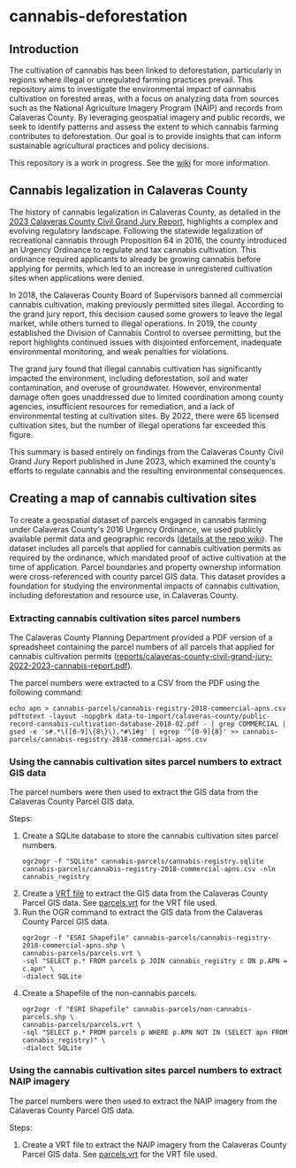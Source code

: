 # cannabis-deforestation

## Introduction

The cultivation of cannabis has been linked to deforestation, particularly in regions where illegal or unregulated farming practices prevail. This repository aims to investigate the environmental impact of cannabis cultivation on forested areas, with a focus on analyzing data from sources such as the National Agriculture Imagery Program (NAIP) and records from Calaveras County. By leveraging geospatial imagery and public records, we seek to identify patterns and assess the extent to which cannabis farming contributes to deforestation. Our goal is to provide insights that can inform sustainable agricultural practices and policy decisions.

This repository is a work in progress. See the [wiki](https://github.com/wxmiked/cannabis-deforestation/wiki) for more information.

## Cannabis legalization in Calaveras County

The history of cannabis legalization in Calaveras County, as detailed in the [2023 Calaveras County Civil Grand Jury Report](reports/calaveras-county-civil-grand-jury-2022-2023-cannabis-report.pdf), highlights a complex and evolving regulatory landscape. Following the statewide legalization of recreational cannabis through Proposition 64 in 2016, the county introduced an Urgency Ordinance to regulate and tax cannabis cultivation. This ordinance required applicants to already be growing cannabis before applying for permits, which led to an increase in unregistered cultivation sites when applications were denied.

In 2018, the Calaveras County Board of Supervisors banned all commercial cannabis cultivation, making previously permitted sites illegal. According to the grand jury report, this decision caused some growers to leave the legal market, while others turned to illegal operations. In 2019, the county established the Division of Cannabis Control to oversee permitting, but the report highlights continued issues with disjointed enforcement, inadequate environmental monitoring, and weak penalties for violations.

The grand jury found that illegal cannabis cultivation has significantly impacted the environment, including deforestation, soil and water contamination, and overuse of groundwater. However, environmental damage often goes unaddressed due to limited coordination among county agencies, insufficient resources for remediation, and a lack of environmental testing at cultivation sites. By 2022, there were 65 licensed cultivation sites, but the number of illegal operations far exceeded this figure.

This summary is based entirely on findings from the Calaveras County Civil Grand Jury Report published in June 2023, which examined the county's efforts to regulate cannabis and the resulting environmental consequences.

## Creating a map of cannabis cultivation sites

To create a geospatial dataset of parcels engaged in cannabis farming under Calaveras County's 2016 Urgency Ordinance, we used publicly available permit data and geographic records ([details at the repo wiki](https://github.com/wxmiked/cannabis-deforestation/wiki)). The dataset includes all parcels that applied for cannabis cultivation permits as required by the ordinance, which mandated proof of active cultivation at the time of application. Parcel boundaries and property ownership information were cross-referenced with county parcel GIS data. This dataset provides a foundation for studying the environmental impacts of cannabis cultivation, including deforestation and resource use, in Calaveras County.

### Extracting cannabis cultivation sites parcel numbers

The Calaveras County Planning Department provided a PDF version of a spreadsheet containing the parcel numbers of all parcels that applied for cannabis cultivation permits ([reports/calaveras-county-civil-grand-jury-2022-2023-cannabis-report.pdf](reports/calaveras-county-civil-grand-jury-2022-2023-cannabis-report.pdf)).

The parcel numbers were extracted to a CSV from the PDF using the following command:
```
echo apn > cannabis-parcels/cannabis-registry-2018-commercial-apns.csv
pdftotext -layout -nopgbrk data-to-import/calaveras-county/public-record-cannabis-cultivation-database-2018-02.pdf - | grep COMMERCIAL | gsed -e 's#.*\([0-9]\{8\}\).*#\1#g' | egrep '^[0-9]{8}' >> cannabis-parcels/cannabis-registry-2018-commercial-apns.csv
```

### Using the cannabis cultivation sites parcel numbers to extract GIS data

The parcel numbers were then used to extract the GIS data from the Calaveras County Parcel GIS data.

Steps:
1. Create a SQLite database to store the cannabis cultivation sites parcel numbers.
    ```
    ogr2ogr -f "SQLite" cannabis-parcels/cannabis-registry.sqlite cannabis-parcels/cannabis-registry-2018-commercial-apns.csv -nln cannabis_registry
    ```
2. Create a [VRT file](https://gdal.org/drivers/vector/vrt.html
) to extract the GIS data from the Calaveras County Parcel GIS data. See [parcels.vrt](./cannabis-parcels/parcels.vrt) for the VRT file used.
3. Run the OGR command to extract the GIS data from the Calaveras County Parcel GIS data.
    ```
    ogr2ogr -f "ESRI Shapefile" cannabis-parcels/cannabis-registry-2018-commercial-apns.shp \
    cannabis-parcels/parcels.vrt \
    -sql "SELECT p.* FROM parcels p JOIN cannabis_registry c ON p.APN = c.apn" \
    -dialect SQLite
    ```
4. Create a Shapefile of the non-cannabis parcels.
    ```
    ogr2ogr -f "ESRI Shapefile" cannabis-parcels/non-cannabis-parcels.shp \
    cannabis-parcels/parcels.vrt \
    -sql "SELECT p.* FROM parcels p WHERE p.APN NOT IN (SELECT apn FROM cannabis_registry)" \
    -dialect SQLite
    ```

### Using the cannabis cultivation sites parcel numbers to extract NAIP imagery

The parcel numbers were then used to extract the NAIP imagery from the Calaveras County Parcel GIS data.

Steps:
1. Create a VRT file to extract the NAIP imagery from the Calaveras County Parcel GIS data. See [parcels.vrt](./cannabis-parcels/parcels.vrt) for the VRT file used.
